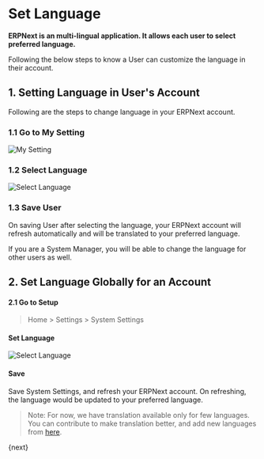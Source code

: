 <!-- add-breadcrumbs -->
# Set Language

**ERPNext is an multi-lingual application. It allows each user to select preferred language.** 

Following the below steps to know a User can customize the language in their account.

## 1. Setting Language in User's Account

Following are the steps to change language in your ERPNext account.

### 1.1 Go to My Setting

<img alt="My Setting" class="screenshot" src="{{docs_base_url}}/assets/img/customize/customize-set-language-4.png">

### 1.2 Select Language

<img alt="Select Language" class="screenshot" src="{{docs_base_url}}/assets/img/customize/customize-set-language-3.png">

### 1.3 Save User

On saving User after selecting the language, your ERPNext account will refresh automatically and will be translated to your preferred language.

If you are a System Manager, you will be able to change the language for other users as well.

## 2. Set Language Globally for an Account

#### 2.1 Go to Setup

> Home > Settings > System Settings

#### Set Language

<img alt="Select Language" class="screenshot" src="{{docs_base_url}}/assets/img/customize/customize-set-language-1.gif">

#### Save

Save System Settings, and refresh your ERPNext account. On refreshing, the language would be updated to your preferred language.

> Note: For now, we have translation available only for few languages. You can contribute to make translation better, and add new languages from [here](https://translate.erpnext.com).

{next}
<!-- markdown -->

